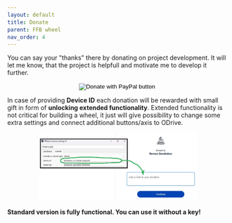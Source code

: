 ```yaml
---
layout: default
title: Donate
parent: FFB wheel
nav_order: 4
---
```


You can say your "thanks" there by donating on project development. 
It will let me know, that the project is helpfull and motivate me to develop it further.

<div style="display: flex; flex-direction: row; align-items: center; justify-content: center;">
 <div>
<form action="https://www.paypal.com/donate" method="post" target="_top">
<input type="hidden" name="hosted_button_id" value="GR92HWM7X277Q" />
<input type="image" src="https://www.paypalobjects.com/en_US/PL/i/btn/btn_donateCC_LG.gif" border="0" name="submit" title="PayPal - The safer, easier way to pay online!" alt="Donate with PayPal button" />
<img alt="" border="0" src="https://www.paypal.com/en_PL/i/scr/pixel.gif" width="1" height="1" />
</form>
</div>
</div>

In case of providing **Device ID** each donation will be rewarded with small gift in form of **unlocking extended functionality**.
Extended functionality is not critical for building a wheel, it just will give possibility to change some extra settings
and connect additional buttons/axis to ODrive.

<div style="display: flex; flex-direction: row; align-items: center; justify-content: center;">
<a href="../../assets/images/donate_pp.jpg"><img src="../../assets/images/donate_pp.jpg" width="360"></a>
</div>

**Standard version is fully functional. You can use it without a key!**
